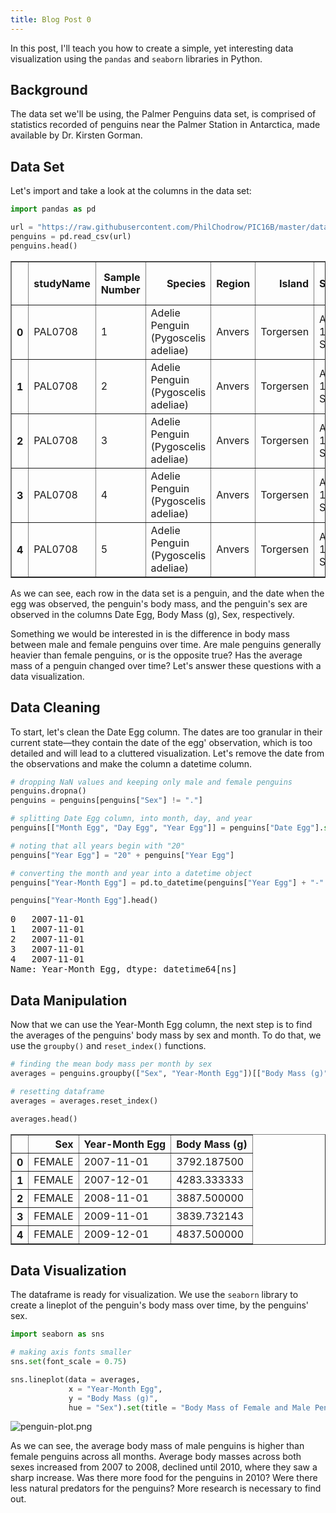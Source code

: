 ```yaml
---
title: Blog Post 0
---
```


In this post, I'll teach you how to create a simple, yet interesting data visualization using the `pandas` and `seaborn` libraries in Python. 

## Background

The data set we'll be using, the Palmer Penguins data set, is comprised of statistics recorded of penguins near the Palmer Station in Antarctica, made available by Dr. Kirsten Gorman. 

## Data Set

Let's import and take a look at the columns in the data set:

```python
import pandas as pd

url = "https://raw.githubusercontent.com/PhilChodrow/PIC16B/master/datasets/palmer_penguins.csv"
penguins = pd.read_csv(url)
penguins.head()
```

<table border="1" class="dataframe">
  <thead>
    <tr style="text-align: right;">
      <th></th>
      <th>studyName</th>
      <th>Sample Number</th>
      <th>Species</th>
      <th>Region</th>
      <th>Island</th>
      <th>Stage</th>
      <th>Individual ID</th>
      <th>Clutch Completion</th>
      <th>Date Egg</th>
      <th>Culmen Length (mm)</th>
      <th>Culmen Depth (mm)</th>
      <th>Flipper Length (mm)</th>
      <th>Body Mass (g)</th>
      <th>Sex</th>
      <th>Delta 15 N (o/oo)</th>
      <th>Delta 13 C (o/oo)</th>
      <th>Comments</th>
    </tr>
  </thead>
  <tbody>
    <tr>
      <th>0</th>
      <td>PAL0708</td>
      <td>1</td>
      <td>Adelie Penguin (Pygoscelis adeliae)</td>
      <td>Anvers</td>
      <td>Torgersen</td>
      <td>Adult, 1 Egg Stage</td>
      <td>N1A1</td>
      <td>Yes</td>
      <td>11/11/07</td>
      <td>39.1</td>
      <td>18.7</td>
      <td>181.0</td>
      <td>3750.0</td>
      <td>MALE</td>
      <td>NaN</td>
      <td>NaN</td>
      <td>Not enough blood for isotopes.</td>
    </tr>
    <tr>
      <th>1</th>
      <td>PAL0708</td>
      <td>2</td>
      <td>Adelie Penguin (Pygoscelis adeliae)</td>
      <td>Anvers</td>
      <td>Torgersen</td>
      <td>Adult, 1 Egg Stage</td>
      <td>N1A2</td>
      <td>Yes</td>
      <td>11/11/07</td>
      <td>39.5</td>
      <td>17.4</td>
      <td>186.0</td>
      <td>3800.0</td>
      <td>FEMALE</td>
      <td>8.94956</td>
      <td>-24.69454</td>
      <td>NaN</td>
    </tr>
    <tr>
      <th>2</th>
      <td>PAL0708</td>
      <td>3</td>
      <td>Adelie Penguin (Pygoscelis adeliae)</td>
      <td>Anvers</td>
      <td>Torgersen</td>
      <td>Adult, 1 Egg Stage</td>
      <td>N2A1</td>
      <td>Yes</td>
      <td>11/16/07</td>
      <td>40.3</td>
      <td>18.0</td>
      <td>195.0</td>
      <td>3250.0</td>
      <td>FEMALE</td>
      <td>8.36821</td>
      <td>-25.33302</td>
      <td>NaN</td>
    </tr>
    <tr>
      <th>3</th>
      <td>PAL0708</td>
      <td>4</td>
      <td>Adelie Penguin (Pygoscelis adeliae)</td>
      <td>Anvers</td>
      <td>Torgersen</td>
      <td>Adult, 1 Egg Stage</td>
      <td>N2A2</td>
      <td>Yes</td>
      <td>11/16/07</td>
      <td>NaN</td>
      <td>NaN</td>
      <td>NaN</td>
      <td>NaN</td>
      <td>NaN</td>
      <td>NaN</td>
      <td>NaN</td>
      <td>Adult not sampled.</td>
    </tr>
    <tr>
      <th>4</th>
      <td>PAL0708</td>
      <td>5</td>
      <td>Adelie Penguin (Pygoscelis adeliae)</td>
      <td>Anvers</td>
      <td>Torgersen</td>
      <td>Adult, 1 Egg Stage</td>
      <td>N3A1</td>
      <td>Yes</td>
      <td>11/16/07</td>
      <td>36.7</td>
      <td>19.3</td>
      <td>193.0</td>
      <td>3450.0</td>
      <td>FEMALE</td>
      <td>8.76651</td>
      <td>-25.32426</td>
      <td>NaN</td>
    </tr>
  </tbody>
</table>

As we can see, each row in the data set is a penguin, and the date when the egg was observed, the penguin's body mass, and the penguin's sex are observed in the columns Date Egg, Body Mass (g), Sex, respectively. 

Something we would be interested in is the difference in body mass between male and female penguins over time. Are male penguins generally heavier than female penguins, or is the opposite true? Has the average mass of a penguin changed over time? Let's answer these questions with a data visualization.

## Data Cleaning

To start, let's clean the Date Egg column. The dates are too granular in their current state—they contain the date of the egg' observation, which is too detailed and will lead to a cluttered visualization. Let's remove the date from the observations and make the column a datetime column.

```python
# dropping NaN values and keeping only male and female penguins
penguins.dropna()
penguins = penguins[penguins["Sex"] != "."]

# splitting Date Egg column, into month, day, and year
penguins[["Month Egg", "Day Egg", "Year Egg"]] = penguins["Date Egg"].str.split("/", expand = True)

# noting that all years begin with "20"
penguins["Year Egg"] = "20" + penguins["Year Egg"]

# converting the month and year into a datetime object
penguins["Year-Month Egg"] = pd.to_datetime(penguins["Year Egg"] + "-" + penguins["Month Egg"])

penguins["Year-Month Egg"].head()
```

<div class="jp-RenderedText jp-OutputArea-output jp-OutputArea-executeResult" data-mime-type="text/plain">
<pre>0   2007-11-01
1   2007-11-01
2   2007-11-01
3   2007-11-01
4   2007-11-01
Name: Year-Month Egg, dtype: datetime64[ns]</pre>
</div>

## Data Manipulation

Now that we can use the Year-Month Egg column, the next step is to find the averages of the penguins' body mass by sex and month. To do that, we use the `groupby()` and `reset_index()` functions.

```python
# finding the mean body mass per month by sex
averages = penguins.groupby(["Sex", "Year-Month Egg"])[["Body Mass (g)"]].mean()

# resetting dataframe
averages = averages.reset_index()

averages.head()
```

<table border="1" class="dataframe">
  <thead>
    <tr style="text-align: right;">
      <th></th>
      <th>Sex</th>
      <th>Year-Month Egg</th>
      <th>Body Mass (g)</th>
    </tr>
  </thead>
  <tbody>
    <tr>
      <th>0</th>
      <td>FEMALE</td>
      <td>2007-11-01</td>
      <td>3792.187500</td>
    </tr>
    <tr>
      <th>1</th>
      <td>FEMALE</td>
      <td>2007-12-01</td>
      <td>4283.333333</td>
    </tr>
    <tr>
      <th>2</th>
      <td>FEMALE</td>
      <td>2008-11-01</td>
      <td>3887.500000</td>
    </tr>
    <tr>
      <th>3</th>
      <td>FEMALE</td>
      <td>2009-11-01</td>
      <td>3839.732143</td>
    </tr>
    <tr>
      <th>4</th>
      <td>FEMALE</td>
      <td>2009-12-01</td>
      <td>4837.500000</td>
    </tr>
  </tbody>
</table>

## Data Visualization

The dataframe is ready for visualization. We use the `seaborn` library to create a lineplot of the penguin's body mass over time, by the penguins' sex.

```python
import seaborn as sns

# making axis fonts smaller
sns.set(font_scale = 0.75)

sns.lineplot(data = averages,
             x = "Year-Month Egg",
             y = "Body Mass (g)",
             hue = "Sex").set(title = "Body Mass of Female and Male Penguins Over Time")
```

![penguin-plot.png](/images/penguin-plot.png)

As we can see, the average body mass of male penguins is higher than female penguins across all months. Average body masses across both sexes increased from 2007 to 2008, declined until 2010, where they saw a sharp increase. Was there more food for the penguins in 2010? Were there less natural predators for the penguins? More research is necessary to find out.